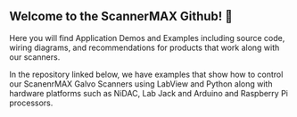 ## Welcome to the ScannerMAX Github! 👋

Here you will find Application Demos and Examples including source code, wiring diagrams, and recommendations for products that work along with our scanners.

In the repository linked below, we have examples that show how to control our ScanenrMAX Galvo Scanners using LabView and Python along with hardware platforms such as NiDAC, Lab Jack and Arduino and Raspberry Pi processors.


